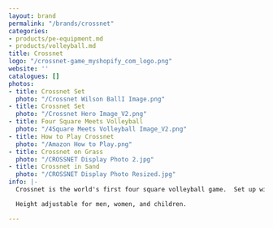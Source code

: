 ```yaml
---
layout: brand
permalink: "/brands/crossnet"
categories:
- products/pe-equipment.md
- products/volleyball.md
title: Crossnet
logo: "/crossnet-game_myshopify_com_logo.png"
website: ''
catalogues: []
photos:
- title: Crossnet Set
  photo: "/Crossnet Wilson BallI Image.png"
- title: Crossnet Set
  photo: "/Crossnet Hero Image_V2.png"
- title: Four Square Meets Volleyball
  photo: "/4Square Meets Volleyball Image_V2.png"
- title: How to Play Crossnet
  photo: "/Amazon How to Play.png"
- title: Crossnet on Grass
  photo: "/CROSSNET Display Photo 2.jpg"
- title: Crossnet in Sand
  photo: "/CROSSNET Display Photo Resized.jpg"
info: |-
  Crossnet is the world's first four square volleyball game.  Set up within minutes in sand, grass, or indoors.

  Height adjustable for men, women, and children.

---
```

